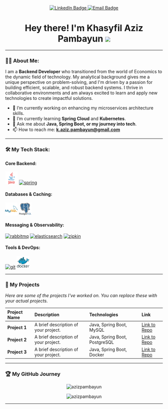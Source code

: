 <div id="badges" align="center">
  <a href="[https://www.linkedin.com/in/kapambayun/]">
    <img src="https://img.shields.io/badge/LinkedIn-blue?style=for-the-badge&logo=linkedin&logoColor=white" alt="LinkedIn Badge"/>
  </a>
  <a href="mailto:[k.aziz.pambayun@gmail.com]">
    <img src="https://img.shields.io/badge/Email-red?style=for-the-badge&logo=gmail&logoColor=white" alt="Email Badge"/>
  </a>
</div>

<h1 align="center">
  Hey there! I'm Khasyfil Aziz Pambayun
  <img src="https://media.giphy.com/media/hvRJCLFzcasrR4ia7z/giphy.gif" width="30px"/>
</h1>

---

### 👨‍💻 About Me:

I am a **Backend Developer** who transitioned from the world of Economics to the dynamic field of technology. My analytical background gives me a unique perspective on problem-solving, and I'm driven by a passion for building efficient, scalable, and robust backend systems. I thrive in collaborative environments and am always excited to learn and apply new technologies to create impactful solutions.

- 🔭 I’m currently working on enhancing my microservices architecture skills.
- 🌱 I’m currently learning **Spring Cloud** and **Kubernetes**.
- 💬 Ask me about **Java, Spring Boot, or my journey into tech**.
- 📫 How to reach me: **k.aziz.pambayun@gmail.com**

---

### 🛠️ My Tech Stack:

#### Core Backend:

<p align="left">
  <a href="https://www.java.com" target="_blank" rel="noreferrer"><img src="https://raw.githubusercontent.com/devicons/devicon/master/icons/java/java-original-wordmark.svg" alt="java" width="40" height="40"/></a>
  <a href="https://spring.io/" target="_blank" rel="noreferrer"><img src="https://www.vectorlogo.zone/logos/springio/springio-icon.svg" alt="spring" width="40" height="40"/></a>
</p>

#### Databases & Caching:

<p align="left">
  <a href="https://www.mysql.com/" target="_blank" rel="noreferrer"><img src="https://raw.githubusercontent.com/devicons/devicon/master/icons/mysql/mysql-original-wordmark.svg" alt="mysql" width="40" height="40"/></a>
  <a href="https://www.postgresql.org" target="_blank" rel="noreferrer"><img src="https://raw.githubusercontent.com/devicons/devicon/master/icons/postgresql/postgresql-original-wordmark.svg" alt="postgresql" width="40" height="40"/></a>
</p>

#### Messaging & Observability:

<p align="left">
  <a href="https://www.rabbitmq.com" target="_blank" rel="noreferrer"><img src="https://www.vectorlogo.zone/logos/rabbitmq/rabbitmq-icon.svg" alt="rabbitmq" width="40" height="40"/></a>
  <a href="https://www.elastic.co" target="_blank" rel="noreferrer"><img src="https://www.vectorlogo.zone/logos/elastic/elastic-icon.svg" alt="elasticsearch" width="40" height="40"/></a>
  <a href="https://zipkin.io/" target="_blank" rel="noreferrer"><img src="https://www.vectorlogo.zone/logos/zipkinio/zipkinio-icon.svg" alt="zipkin" width="40" height="40"/></a>
</p>

#### Tools & DevOps:

<p align="left">
  <a href="https://git-scm.com/" target="_blank" rel="noreferrer"><img src="https://www.vectorlogo.zone/logos/git-scm/git-scm-icon.svg" alt="git" width="40" height="40"/></a>
  <a href="https://www.docker.com/" target="_blank" rel="noreferrer"><img src="https://raw.githubusercontent.com/devicons/devicon/master/icons/docker/docker-original-wordmark.svg" alt="docker" width="40" height="40"/></a>
</p>

---

### 🚀 My Projects

_Here are some of the projects I've worked on. You can replace these with your actual projects._

| Project Name  | Description                          | Technologies                  | Link             |
| :------------ | :----------------------------------- | :---------------------------- | :--------------- |
| **Project 1** | A brief description of your project. | Java, Spring Boot, MySQL      | [Link to Repo]() |
| **Project 2** | A brief description of your project. | Java, Spring Boot, PostgreSQL | [Link to Repo]() |
| **Project 3** | A brief description of your project. | Java, Spring Boot, Docker     | [Link to Repo]() |

---

### 🏆 My GitHub Journey

<p align="center">
  <img src="https://github-profile-trophy.vercel.app/?username=azizpambayun&theme=radical&no-frame=true&no-bg=true&margin-w=4" alt="azizpambayun" />
</p>
<p align="center">
  <img src="https://github-readme-stats.vercel.app/api/top-langs/?username=azizpambayun&layout=compact&theme=radical&hide_border=true" alt="azizpambayun" />
</p>

---
